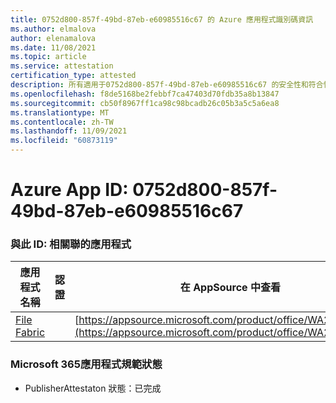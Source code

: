 ```yaml
---
title: 0752d800-857f-49bd-87eb-e60985516c67 的 Azure 應用程式識別碼資訊
ms.author: elmalova
author: elenamalova
ms.date: 11/08/2021
ms.topic: article
ms.service: attestation
certification_type: attested
description: 所有適用于0752d800-857f-49bd-87eb-e60985516c67 的安全性和符合性資訊資訊。
ms.openlocfilehash: f8de5168be2febbf7ca47403d70fdb35a8b13847
ms.sourcegitcommit: cb50f8967ff1ca98c98bcadb26c05b3a5c5a6ea8
ms.translationtype: MT
ms.contentlocale: zh-TW
ms.lasthandoff: 11/09/2021
ms.locfileid: "60873119"
---
```

# <a name="azure-app-id-0752d800-857f-49bd-87eb-e60985516c67"></a>Azure App ID: 0752d800-857f-49bd-87eb-e60985516c67


### <a name="apps-associated-with-this-id"></a>與此 ID: 相關聯的應用程式
| **應用程式名稱** | **認證** | **在 AppSource 中查看** |
|--------------|---------------|-----------------------|
| [File Fabric](https://docs.microsoft.com/microsoft-365-app-certification/forward/WA200003017) |  | [https://appsource.microsoft.com/product/office/WA200003017](https://appsource.microsoft.com/product/office/WA200003017) |

### <a name="microsoft-365-app-compliance-status"></a>Microsoft 365應用程式規範狀態
- PublisherAttestaton 狀態：已完成
